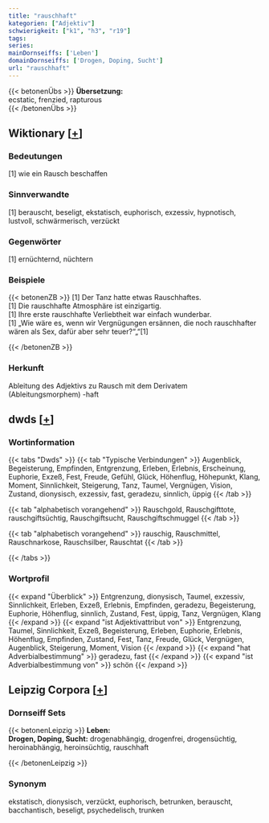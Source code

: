 ```yaml
---
title: "rauschhaft"
kategorien: ["Adjektiv"]
schwierigkeit: ["k1", "h3", "r19"]
tags:
series:
mainDornseiffs: ['Leben']
domainDornseiffs: ['Drogen, Doping, Sucht']
url: "rauschhaft"
---
```


{{< betonenÜbs >}}
**Übersetzung:**  
ecstatic, frenzied, rapturous  
{{< /betonenÜbs >}}

## Wiktionary [[+](https://de.wiktionary.org/wiki/rauschhaft)]

### Bedeutungen
[1] wie ein Rausch beschaffen  

### Sinnverwandte
[1] berauscht, beseligt, ekstatisch, euphorisch, exzessiv, hypnotisch, lustvoll, schwärmerisch, verzückt  

### Gegenwörter
[1] ernüchternd, nüchtern  

### Beispiele
{{< betonenZB >}}
[1] Der Tanz hatte etwas Rauschhaftes.  
[1] Die rauschhafte Atmosphäre ist einzigartig.  
[1] Ihre erste rauschhafte Verliebtheit war einfach wunderbar.  
[1] „Wie wäre es, wenn wir Vergnügungen ersännen, die noch rauschhafter wären als Sex, dafür aber sehr teuer?“„“[1]  

{{< /betonenZB >}}
### Herkunft
Ableitung des Adjektivs zu Rausch mit dem Derivatem (Ableitungsmorphem) -haft  



## dwds [[+](https://www.dwds.de/wb/rauschhaft)]

### Wortinformation
{{< tabs "Dwds" >}}
{{< tab "Typische Verbindungen" >}}
Augenblick, Begeisterung, Empfinden, Entgrenzung, Erleben, Erlebnis, Erscheinung, Euphorie, Exzeß, Fest, Freude, Gefühl, Glück, Höhenflug, Höhepunkt, Klang, Moment, Sinnlichkeit, Steigerung, Tanz, Taumel, Vergnügen, Vision, Zustand, dionysisch, exzessiv, fast, geradezu, sinnlich, üppig
{{< /tab >}}

{{< tab "alphabetisch vorangehend" >}}
Rauschgold, Rauschgifttote, rauschgiftsüchtig, Rauschgiftsucht, Rauschgiftschmuggel
{{< /tab >}}

{{< tab "alphabetisch vorangehend" >}}
rauschig, Rauschmittel, Rauschnarkose, Rauschsilber, Rauschtat
{{< /tab >}}

{{< /tabs >}}

### Wortprofil
{{< expand "Überblick" >}} Entgrenzung, dionysisch, Taumel, exzessiv, Sinnlichkeit, Erleben, Exzeß, Erlebnis, Empfinden, geradezu, Begeisterung, Euphorie, Höhenflug, sinnlich, Zustand, Fest, üppig, Tanz, Vergnügen, Klang {{< /expand >}}
{{< expand "ist Adjektivattribut von" >}} Entgrenzung, Taumel, Sinnlichkeit, Exzeß, Begeisterung, Erleben, Euphorie, Erlebnis, Höhenflug, Empfinden, Zustand, Fest, Tanz, Freude, Glück, Vergnügen, Augenblick, Steigerung, Moment, Vision {{< /expand >}}
{{< expand "hat Adverbialbestimmung" >}} geradezu, fast {{< /expand >}}
{{< expand "ist Adverbialbestimmung von" >}} schön {{< /expand >}}

## Leipzig Corpora [[+](https://corpora.uni-leipzig.de/en/res?word=rauschhaft&corpusId=deu_newscrawl-public_2018)]

### Dornseiff Sets
{{< betonenLeipzig >}}
**Leben:**  
**Drogen, Doping, Sucht:** drogenabhängig, drogenfrei, drogensüchtig, heroinabhängig, heroinsüchtig, rauschhaft  

{{< /betonenLeipzig >}}

### Synonym
ekstatisch, dionysisch, verzückt, euphorisch, betrunken, berauscht, bacchantisch, beseligt, psychedelisch, trunken

